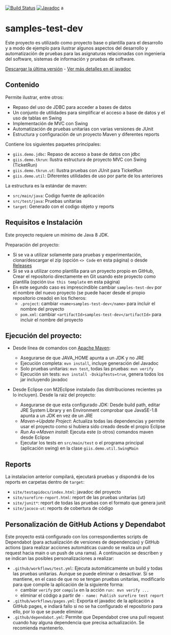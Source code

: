 [![Build Status](https://github.com/javiertuya/samples-test-dev/actions/workflows/test.yml/badge.svg)](https://github.com/javiertuya/samples-test-dev/actions/workflows/test.yml)
[![Javadoc](https://img.shields.io/badge/%20-javadoc-blue)](https://javiertuya.github.io/samples-test-dev/)
a
# samples-test-dev

Este proyecto es utilizado como proyecto base o plantilla para el desarrollo y a modo de ejemplo para ilustrar algunos aspectos del desarrollo y automatización de pruebas para las asignaturas relacionadas con ingenieria del software, sistemas de información y pruebas de software.

[Descargar la última versión](https://github.com/javiertuya/samples-test-dev/releases) - 
[Ver más detalles en el javadoc](https://javiertuya.github.io/samples-test-dev/)

## Contenido

Permite ilustrar, entre otros:
- Repaso del uso de JDBC para acceder a bases de datos
- Un conjunto de utilidades para simplificar el acceso a base de datos y el uso de tablas en Swing
- Implementación de MVC con Swing
- Automatización de pruebas unitarias con varias versiones de JUnit
- Estructura y configuración de un proyecto Maven y diferentes reports

Contiene los siguientes paquetes principales:
- `giis.demo.jdbc`: Repaso de acceso a base de datos con jdbc
- `giis.demo.tkrun`: Ilustra estructura de proyecto MVC con Swing (TicketRun)
- `giis.demo.tkrun.ut`: Ilustra pruebas con JUnit para TicketRun
- `giis.demo.util`: Diferentes utilidades de uso por parte de los anteriores

La estructura es la estándar de maven:
- `src/main/java`: Codigo fuente de aplicación
- `src/test/java`: Pruebas unitarias
- `target`: Generado con el codigo objeto y reports

## Requisitos e Instalación

Este proyecto requiere un mínimo de Java 8 JDK.

Preparación del proyecto:
- Si se va a utilizar solamente para pruebas y experimentación, clonar/descargar el zip
  (opción `<> Code` en esta página) o desde [Releases](https://github.com/javiertuya/samples-test-dev/releases)
- Si se va a utilizar como plantilla para un proyecto propio en GitHub,
  Crear el repositorio directamente en Git usando este proyecto como plantilla
  (opción `Use this template` en esta página)
- En este segundo caso es imprescindible cambiar `samples-test-dev` por el nombre del nuevo proyecto
  (se puede hacer desde el propio repositorio creado) en los ficheros:
  - `.project`: cambiar `<name>samples-test-dev</name>` para incluir el nombre del proyecto
  - `pom.xml`: cambiar `<artifactId>samples-test-dev</artifactId>` para incluir el nombre del proyecto

## Ejecución del proyecto:

- Desde línea de comandos con [Apache Maven](https://maven.apache.org/download.cgi):
  - Asegurarse de que JAVA_HOME apunta a un JDK y no JRE
  - Ejecución completa: `mvn install`, incluye generación del Javadoc
  - Solo pruebas unitarias: `mvn test`, todas las pruebas: `mvn verify`
  - Ejecución sin tests: `mvn install -DskipTests=true`, genera todos los jar incluyendo javadoc

- Desde Eclipse con M2Eclipse instalado (las distribuciones recientes ya lo incluyen).
  Desde la raiz del proyecto:
  - Asegurarse de que esta configurado JDK: Desde build path, editar JRE System Library y en Environment
	comprobar que JavaSE-1.8 apunta a un JDK en vez de un JRE
  - *Maven->Update Project*: Actualiza todas las dependencias y permite usar el proyecto como 
    si hubiera sido creado desde el propio Eclipse
  - *Run As->Maven install*: Ejecuta este (o otros) comandos maven desde Eclipse
  - Ejecutar los tests en `src/main/test` o el programa principal (aplicación swing)
    en la clase `giis.demo.util.SwingMain`

## Reports

La instalacion anterior compilará, ejecutará pruebas y dispondrá de los reports en carpetas dentro de `target`:
- `site/testapidocs/index.html`: javadoc del proyecto
- `site/surefire-report.html`: report de las pruebas unitarias (ut)
- `site/junit*`: report de todas las pruebas con el formato que genera junit
- `site/jacoco-ut`: reports de cobertura de código

## Personalización de GitHub Actions y Dependabot

Este proyecto está configurado con los correspondientes scripts de Dependabot (para actualización de versiones de dependencias)
y GitHub actions (para realizar acciones automáticas cuando se realiza un pull request hacia main o un push de una rama).
A continuación se describen y se indican las posibles personalizaciones a realizar:

- `.github/workflows/test.yml`: Ejecuta automáticamente un build y todas las pruebas unitarias.
  Aunque se puede eliminar o desactivar. Si se mantiene,
  en el caso de que no se tengan pruebas unitarias, modificarlo para que compile la aplicación de la siguiente forma:
  - cambiar `verify` por `compile` en la acción `run: mvn verify ...`
  - eliminar el código a partir de `- name: Publish surefire test report`
- `.github/workflows/pages.yml`: Exporta el javadoc de la aplicación a GitHub pages, e indiará fallo
  si no se ha configurado el repositorio para ello, por lo que se puede eliminar.
- `.github/dependabot.yml`: Permite que Dependabot cree una pull request cuando hay alguna dependencia
  que precisa actualización. Se recomienda mantenerlo.
